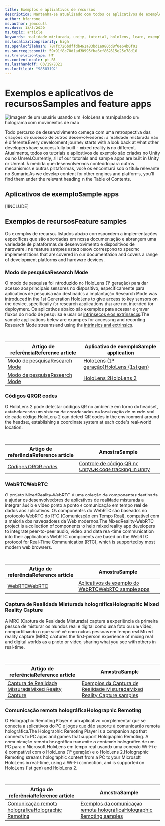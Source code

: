 ```yaml
---
title: Exemplos e aplicativos de recursos
description: Mantenha-se atualizado com todos os aplicativos de exemplos e de recursos de realidade misturada da Microsoft para HoloLens.
author: hferrone
ms.author: jemccull
ms.date: 12/3/2020
ms.topic: article
keywords: realidade misturada, unity, tutorial, hololens, learn, exemplos, MRTK, modo de pesquisa, HoloLens 2, códigos qr, WebRTC, captura de realidade misturada, comunicação remota holográfica, Ferramentas de Experiência de Usuário
ms.localizationpriority: high
ms.openlocfilehash: 78cfc726bdffdb461a83bd1e9805d8f0e64b0f01
ms.sourcegitcommit: 59c91f8c70d1ad30995fba6cf862615e25e78d10
ms.translationtype: HT
ms.contentlocale: pt-BR
ms.lasthandoff: 03/19/2021
ms.locfileid: "98583192"
---
```

# <a name="samples-and-feature-apps"></a><span data-ttu-id="a0380-104">Exemplos e aplicativos de recursos</span><span class="sxs-lookup"><span data-stu-id="a0380-104">Samples and feature apps</span></span>

![Imagem de um usuário usando um HoloLens e manipulando um holograma com movimentos de mão](unreal/images/unreal-developer.jpg)

<span data-ttu-id="a0380-106">Todo percurso de desenvolvimento começa com uma retrospectiva das criações de sucesso de outros desenvolvedores: a realidade misturada não é diferente.</span><span class="sxs-lookup"><span data-stu-id="a0380-106">Every development journey starts with a look back at what other developers have successfully built - mixed reality is no different.</span></span> <span data-ttu-id="a0380-107">Atualmente, todos os tutoriais e aplicativos de exemplo são criados no Unity ou no Unreal.</span><span class="sxs-lookup"><span data-stu-id="a0380-107">Currently, all of our tutorials and sample apps are built in Unity or Unreal.</span></span> <span data-ttu-id="a0380-108">À medida que desenvolvermos conteúdo para outros mecanismos e outras plataformas, você os encontrará sob o título relevante no Sumário.</span><span class="sxs-lookup"><span data-stu-id="a0380-108">As we develop content for other engines and platforms, you'll find them under the relevant heading in the Table of Contents.</span></span>

## <a name="sample-apps"></a><span data-ttu-id="a0380-109">Aplicativos de exemplo</span><span class="sxs-lookup"><span data-stu-id="a0380-109">Sample apps</span></span>

[!INCLUDE[](includes/tabs-samples.md)]

## <a name="feature-samples"></a><span data-ttu-id="a0380-110">Exemplos de recursos</span><span class="sxs-lookup"><span data-stu-id="a0380-110">Feature samples</span></span>

<span data-ttu-id="a0380-111">Os exemplos de recursos listados abaixo correspondem a implementações específicas que são abordadas em nossa documentação e abrangem uma variedade de plataformas de desenvolvimento e dispositivos de hardware.</span><span class="sxs-lookup"><span data-stu-id="a0380-111">The feature samples listed below correspond to specific implementations that are covered in our documentation and covers a range of development platforms and hardware devices.</span></span>

### <a name="research-mode"></a><span data-ttu-id="a0380-112">Modo de pesquisa</span><span class="sxs-lookup"><span data-stu-id="a0380-112">Research Mode</span></span>

<span data-ttu-id="a0380-113">O modo de pesquisa foi introduzido no HoloLens (1ª geração) para dar acesso aos principais sensores no dispositivo, especificamente para aplicativos de pesquisa não destinados à implantação.</span><span class="sxs-lookup"><span data-stu-id="a0380-113">Research Mode was introduced in the 1st Generation HoloLens to give access to key sensors on the device, specifically for research applications that are not intended for deployment.</span></span> <span data-ttu-id="a0380-114">Os aplicativos abaixo são exemplos para acessar e gravar fluxos do modo de pesquisa e usar os [intrínsecos e os extrínsecos](/windows/mixed-reality/locatable-camera#locating-the-device-camera-in-the-world).</span><span class="sxs-lookup"><span data-stu-id="a0380-114">The sample applications below are examples for accessing and recording Research Mode streams and using the [intrinsics and extrinsics](/windows/mixed-reality/locatable-camera#locating-the-device-camera-in-the-world).</span></span>

<br>

| <span data-ttu-id="a0380-115">Artigo de referência</span><span class="sxs-lookup"><span data-stu-id="a0380-115">Reference article</span></span> | <span data-ttu-id="a0380-116">Aplicativo de exemplo</span><span class="sxs-lookup"><span data-stu-id="a0380-116">Sample application</span></span> |
| --- | --- |
| [<span data-ttu-id="a0380-117">Modo de pesquisa</span><span class="sxs-lookup"><span data-stu-id="a0380-117">Research Mode</span></span>](platform-capabilities-and-apis/research-mode.md) | [<span data-ttu-id="a0380-118">HoloLens (1ª geração)</span><span class="sxs-lookup"><span data-stu-id="a0380-118">HoloLens (1st gen)</span></span>](https://github.com/microsoft/HoloLensForCV/tree/master/Samples) |
| [<span data-ttu-id="a0380-119">Modo de pesquisa</span><span class="sxs-lookup"><span data-stu-id="a0380-119">Research Mode</span></span>](platform-capabilities-and-apis/research-mode.md) | [<span data-ttu-id="a0380-120">HoloLens 2</span><span class="sxs-lookup"><span data-stu-id="a0380-120">HoloLens 2</span></span>](https://github.com/microsoft/HoloLens2ForCV/tree/main/Samples) |

### <a name="qr-codes"></a><span data-ttu-id="a0380-121">Códigos QR</span><span class="sxs-lookup"><span data-stu-id="a0380-121">QR codes</span></span>

<span data-ttu-id="a0380-122">O HoloLens 2 pode detectar códigos QR no ambiente em torno do headset, estabelecendo um sistema de coordenadas na localização do mundo real de cada código.</span><span class="sxs-lookup"><span data-stu-id="a0380-122">HoloLens 2 can detect QR codes in the environment around the headset, establishing a coordinate system at each code's real-world location.</span></span>

<br>

| <span data-ttu-id="a0380-123">Artigo de referência</span><span class="sxs-lookup"><span data-stu-id="a0380-123">Reference article</span></span> | <span data-ttu-id="a0380-124">Amostra</span><span class="sxs-lookup"><span data-stu-id="a0380-124">Sample</span></span> |
| --- | --- |
| [<span data-ttu-id="a0380-125">Códigos QR</span><span class="sxs-lookup"><span data-stu-id="a0380-125">QR codes</span></span>](platform-capabilities-and-apis/qr-code-tracking.md) | [<span data-ttu-id="a0380-126">Controle de código QR no Unity</span><span class="sxs-lookup"><span data-stu-id="a0380-126">QR code tracking in Unity</span></span>](https://github.com/chgatla-microsoft/QRTracking/tree/master/SampleQRCodes) |

### <a name="webrtc"></a><span data-ttu-id="a0380-127">WebRTC</span><span class="sxs-lookup"><span data-stu-id="a0380-127">WebRTC</span></span>

<span data-ttu-id="a0380-128">O projeto MixedReality-WebRTC é uma coleção de componentes destinada a ajudar os desenvolvedores de aplicativos de realidade misturada a integrar áudio e vídeo ponto a ponto e comunicação em tempo real de dados aos aplicativos. Os componentes do WebRTC são baseados no protocolo WebRTC do RTC (Comunicação em Tempo Real), compatível com a maioria dos navegadores da Web modernos.</span><span class="sxs-lookup"><span data-stu-id="a0380-128">The MixedReality-WebRTC project is a collection of components to help mixed reality app developers to integrate peer-to-peer audio, video, and data real-time communication into their applications WebRTC components are based on the WebRTC protocol for Real-Time Communication (RTC), which is supported by most modern web browsers.</span></span>

<br>

| <span data-ttu-id="a0380-129">Artigo de referência</span><span class="sxs-lookup"><span data-stu-id="a0380-129">Reference article</span></span> | <span data-ttu-id="a0380-130">Amostra</span><span class="sxs-lookup"><span data-stu-id="a0380-130">Sample</span></span> |
| --- | --- |
| [<span data-ttu-id="a0380-131">WebRTC</span><span class="sxs-lookup"><span data-stu-id="a0380-131">WebRTC</span></span>](https://microsoft.github.io/MixedReality-WebRTC) | [<span data-ttu-id="a0380-132">Aplicativos de exemplo do WebRTC</span><span class="sxs-lookup"><span data-stu-id="a0380-132">WebRTC sample apps</span></span>](https://github.com/microsoft/MixedReality-WebRTC/tree/master/examples) |

### <a name="holographic-mixed-reality-capture"></a><span data-ttu-id="a0380-133">Captura de Realidade Misturada holográfica</span><span class="sxs-lookup"><span data-stu-id="a0380-133">Holographic Mixed Reality Capture</span></span>

<span data-ttu-id="a0380-134">A MRC (Captura de Realidade Misturada) captura a experiência da primeira pessoa de misturar os mundos real e digital como uma foto ou um vídeo, compartilhando o que você vê com outras pessoas em tempo real.</span><span class="sxs-lookup"><span data-stu-id="a0380-134">Mixed reality capture (MRC) captures the first-person experience of mixing real and digital worlds as a photo or video, sharing what you see with others in real-time.</span></span>

<br>

| <span data-ttu-id="a0380-135">Artigo de referência</span><span class="sxs-lookup"><span data-stu-id="a0380-135">Reference article</span></span> | <span data-ttu-id="a0380-136">Amostra</span><span class="sxs-lookup"><span data-stu-id="a0380-136">Sample</span></span> |
| --- | --- |
| [<span data-ttu-id="a0380-137">Captura de Realidade Misturada</span><span class="sxs-lookup"><span data-stu-id="a0380-137">Mixed Reality Capture</span></span>](platform-capabilities-and-apis/mixed-reality-capture-for-developers.md) | [<span data-ttu-id="a0380-138">Exemplos da Captura de Realidade Misturada</span><span class="sxs-lookup"><span data-stu-id="a0380-138">Mixed Reality Capture samples</span></span>](/samples/microsoft/windows-universal-samples/holographicmixedrealitycapture/) |

### <a name="holographic-remoting"></a><span data-ttu-id="a0380-139">Comunicação remota holográfica</span><span class="sxs-lookup"><span data-stu-id="a0380-139">Holographic Remoting</span></span>

<span data-ttu-id="a0380-140">O Holographic Remoting Player é um aplicativo complementar que se conecta a aplicativos do PC e jogos que dão suporte à comunicação remota holográfica.</span><span class="sxs-lookup"><span data-stu-id="a0380-140">The Holographic Remoting Player is a companion app that connects to PC apps and games that support Holographic Remoting.</span></span> <span data-ttu-id="a0380-141">A comunicação remota holográfica transmite o conteúdo holográfico de um PC para o Microsoft HoloLens em tempo real usando uma conexão Wi-Fi e é compatível com o HoloLens (1ª geração) e o HoloLens 2.</span><span class="sxs-lookup"><span data-stu-id="a0380-141">Holographic Remoting streams holographic content from a PC to your Microsoft HoloLens in real-time, using a Wi-Fi connection, and is supported on HoloLens (1st gen) and HoloLens 2.</span></span>

<br>

| <span data-ttu-id="a0380-142">Artigo de referência</span><span class="sxs-lookup"><span data-stu-id="a0380-142">Reference article</span></span> | <span data-ttu-id="a0380-143">Amostra</span><span class="sxs-lookup"><span data-stu-id="a0380-143">Sample</span></span> |
| --- | --- |
| [<span data-ttu-id="a0380-144">Comunicação remota holográfica</span><span class="sxs-lookup"><span data-stu-id="a0380-144">Holographic Remoting</span></span>](platform-capabilities-and-apis/holographic-remoting-player.md) | [<span data-ttu-id="a0380-145">Exemplos da comunicação remota holográfica</span><span class="sxs-lookup"><span data-stu-id="a0380-145">Holographic Remoting samples</span></span>](https://github.com/microsoft/MixedReality-HolographicRemoting-Samples) |